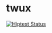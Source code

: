 # twux

[![Hiptest Status](http://localhost:3000/badges/scenario/24775)](http://localhost:3000/app/projects/72/test-plan/folders/730/scenarios/24775)
